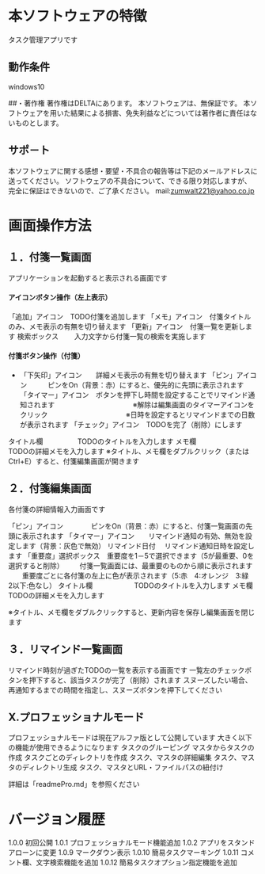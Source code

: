﻿# 本ソフトウェアの特徴
タスク管理アプリです

## 動作条件
windows10

##・著作権
著作権はDELTAにあります。
本ソフトウェアは、無保証です。
本ソフトウェアを用いた結果による損害、免失利益などについては著作者に責任はないものとします。

## サポ－ト
本ソフトウェアに関する感想・要望・不具合の報告等は下記のメールアドレスに送ってください。
ソフトウェアの不具合について、できる限り対応しますが、完全に保証はできないので、ご了承ください。
mail:zumwalt221@yahoo.co.jp

# 画面操作方法

## １．付箋一覧画面
アプリケーションを起動すると表示される画面です

#### アイコンボタン操作（左上表示）
「追加」アイコン　TODO付箋を追加します
「メモ」アイコン　付箋タイトルのみ、メモ表示の有無を切り替えます
「更新」アイコン　付箋一覧を更新します
 検索ボックス　　 入力文字から付箋一覧の検索を実施します

#### 付箋ボタン操作（付箋）
 * 「下矢印」アイコン　　詳細メモ表示の有無を切り替えます
 「ピン」アイコン　　　ピンをOn（背景：赤）にすると、優先的に先頭に表示されます
 「タイマー」アイコン　ボタンを押下し時間を設定することでリマインド通知されます
 　　　　　　　　　　　※解除は編集画面のタイマーアイコンをクリック
 　　　　　　　　　　　※日時を設定するとリマインドまでの日数が表示されます
 「チェック」アイコン　TODOを完了（削除）にします

  タイトル欄　　　　　TODOのタイトルを入力します
  メモ欄　　　　　　　TODOの詳細メモを入力します
  ※タイトル、メモ欄をダブルクリック（またはCtrl+E）すると、付箋編集画面が開きます

## ２．付箋編集画面
  各付箋の詳細情報入力画面です

 「ピン」アイコン　　　　ピンをOn（背景：赤）にすると、付箋一覧画面の先頭に表示されます
 「タイマー」アイコン　　リマインド通知の有効、無効を設定します（背景：灰色で無効）
  リマインド日付       　リマインド通知日時を設定します
 「重要度」選択ボックス　重要度を1－5で選択できます（5が最重要、0を選択すると削除）
　　付箋一覧画面には、最重要のものから順に表示されます
　　重要度ごとに各付箋の左上に色が表示されます（5:赤　4:オレンジ　3:緑　2以下:色なし）
    タイトル欄　　　　　　TODOのタイトルを入力します
    メモ欄　　　　　　　　TODOの詳細メモを入力します
  
  ※タイトル、メモ欄をダブルクリックすると、更新内容を保存し編集画面を閉じます
                            
## ３．リマインド一覧画面
 リマインド時刻が過ぎたTODOの一覧を表示する画面です
 一覧左のチェックボタンを押下すると、該当タスクが完了（削除）されます
 スヌーズしたい場合、再通知するまでの時間を指定し、スヌーズボタンを押下してください


## Ⅹ.プロフェッショナルモード
 プロフェッショナルモードは現在アルファ版として公開しています
 大きく以下の機能が使用できるようになります
 タスクのグルーピング
 マスタからタスクの作成
 タスクごとのディレクトリを作成
 タスク、マスタの詳細編集
 タスク、マスタのディレクトリ生成
 タスク、マスタとURL・ファイルパスの紐付け

 詳細は「readmePro.md」を参照ください　
  
# バージョン履歴 
 1.0.0  初回公開 
 1.0.1  プロフェッショナルモード機能追加 
 1.0.2  アプリをスタンドアローンに変更 
 1.0.9  マークダウン表示 
 1.0.10 簡易タスクマーキング 
 1.0.11 コメント欄、文字検索機能を追加 
 1.0.12 簡易タスクオプション指定機能を追加
